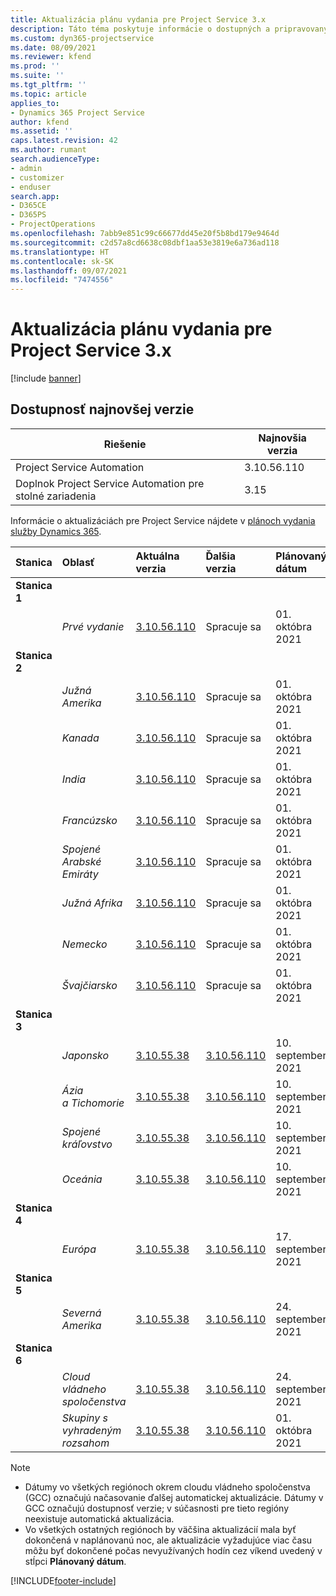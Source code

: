 ```yaml
---
title: Aktualizácia plánu vydania pre Project Service 3.x
description: Táto téma poskytuje informácie o dostupných a pripravovaných vydaniach aplikácie Dynamics 365 Project Service Automation.
ms.custom: dyn365-projectservice
ms.date: 08/09/2021
ms.reviewer: kfend
ms.prod: ''
ms.suite: ''
ms.tgt_pltfrm: ''
ms.topic: article
applies_to:
- Dynamics 365 Project Service
author: kfend
ms.assetid: ''
caps.latest.revision: 42
ms.author: rumant
search.audienceType:
- admin
- customizer
- enduser
search.app:
- D365CE
- D365PS
- ProjectOperations
ms.openlocfilehash: 7abb9e851c99c66677dd45e20f5b8bd179e9464d
ms.sourcegitcommit: c2d57a8cd6638c08dbf1aa53e3819e6a736ad118
ms.translationtype: HT
ms.contentlocale: sk-SK
ms.lasthandoff: 09/07/2021
ms.locfileid: "7474556"
---
```

# <a name="update-release-schedule-for-project-service-3x"></a>Aktualizácia plánu vydania pre Project Service 3.x

[!include [banner](../includes/psa-now-project-operations.md)]

## <a name="latest-version-availability"></a>Dostupnosť najnovšej verzie

| Riešenie  | Najnovšia verzia |
|-------|----|
| Project Service Automation    | 3.10.56.110 |
| Doplnok Project Service Automation pre stolné zariadenia                | 3.15          |

Informácie o aktualizáciách pre Project Service nájdete v [plánoch vydania služby Dynamics 365](/dynamics365/release-plans/). 

| Stanica  | Oblasť | Aktuálna verzia | Ďalšia verzia |  Plánovaný dátum
| :---   | :---   | :---   | :---   |:---   |         
|<strong>Stanica 1</strong> | |  |  | |
| | <i>Prvé vydanie</i> | [3.10.56.110](whats-new-ur-35.md) | Spracuje sa | 01. októbra 2021
|<strong>Stanica 2</strong> | |  |  | |
| | <i>Južná Amerika</i> | [3.10.56.110](whats-new-ur-35.md) | Spracuje sa | 01. októbra 2021
| | <i>Kanada</i> | [3.10.56.110](whats-new-ur-35.md) | Spracuje sa | 01. októbra 2021
| | <i>India</i> | [3.10.56.110](whats-new-ur-35.md) | Spracuje sa | 01. októbra 2021
| | <i>Francúzsko</i> | [3.10.56.110](whats-new-ur-35.md) | Spracuje sa | 01. októbra 2021
| | <i>Spojené Arabské Emiráty</i> | [3.10.56.110](whats-new-ur-35.md) | Spracuje sa | 01. októbra 2021
| | <i>Južná Afrika</i> | [3.10.56.110](whats-new-ur-35.md) | Spracuje sa | 01. októbra 2021
| | <i>Nemecko</i> | [3.10.56.110](whats-new-ur-35.md) | Spracuje sa | 01. októbra 2021
| | <i>Švajčiarsko</i> | [3.10.56.110](whats-new-ur-35.md) | Spracuje sa | 01. októbra 2021
|<strong>Stanica 3</strong> | |  |  | |
| | <i>Japonsko</i> | [3.10.55.38](whats-new-ur-34.md) | [3.10.56.110](whats-new-ur-35.md) | 10. september 2021
| | <i>Ázia a Tichomorie</i> | [3.10.55.38](whats-new-ur-34.md) | [3.10.56.110](whats-new-ur-35.md) | 10. september 2021
| | <i>Spojené kráľovstvo</i> | [3.10.55.38](whats-new-ur-34.md) | [3.10.56.110](whats-new-ur-35.md) | 10. september 2021
| | <i>Oceánia</i> | [3.10.55.38](whats-new-ur-34.md) | [3.10.56.110](whats-new-ur-35.md) | 10. september 2021
|<strong>Stanica 4</strong> | |  |  | |
| | <i>Európa</i> | [3.10.55.38](whats-new-ur-34.md) | [3.10.56.110](whats-new-ur-35.md) | 17. september 2021
|<strong>Stanica 5</strong> | |  |  | |
| | <i>Severná Amerika</i> | [3.10.55.38](whats-new-ur-34.md) | [3.10.56.110](whats-new-ur-35.md) | 24. september 2021
|<strong>Stanica 6</strong> | |  |  | |
| | <i>Cloud vládneho spoločenstva</i> | [3.10.55.38](whats-new-ur-34.md) | [3.10.56.110](whats-new-ur-35.md) | 24. september 2021
| | <i>Skupiny s vyhradeným rozsahom</i> | [3.10.55.38](whats-new-ur-34.md) | [3.10.56.110](whats-new-ur-35.md) | 01. októbra 2021

>[!Note]
> - Dátumy vo všetkých regiónoch okrem cloudu vládneho spoločenstva (GCC) označujú načasovanie ďalšej automatickej aktualizácie. Dátumy v GCC označujú dostupnosť verzie; v súčasnosti pre tieto regióny neexistuje automatická aktualizácia.
> - Vo všetkých ostatných regiónoch by väčšina aktualizácií mala byť dokončená v naplánovanú noc, ale aktualizácie vyžadujúce viac času môžu byť dokončené počas nevyužívaných hodín cez víkend uvedený v stĺpci **Plánovaný dátum**.


[!INCLUDE[footer-include](../includes/footer-banner.md)]
